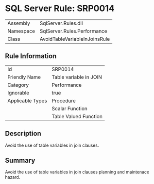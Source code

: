[This document is automatically generated. All changed made to it WILL be lost]: <>  
  
# SQL Server Rule: SRP0014  
  
|    |    |
|----|----|
| Assembly | SqlServer.Rules.dll   |
| Namespace | SqlServer.Rules.Performance |
| Class | AvoidTableVariableInJoinsRule |
  
## Rule Information  
  
|    |    |
|----|----|
| Id | SRP0014 |
| Friendly Name | Table variable in JOIN |
| Category | Performance |
| Ignorable | true |
| Applicable Types | Procedure  |
|   | Scalar Function |
|   | Table Valued Function |
  
## Description  
  
Avoid the use of table variables in join clauses.  
  
## Summary  
  
Avoid the use of table variables in join clauses planning and maintenace hazard.  


